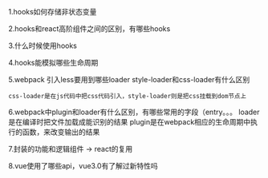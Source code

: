 1.hooks如何存储非状态变量

2.hooks和react高阶组件之间的区别，有哪些hooks

3.什么时候使用hooks

4.hooks能模拟哪些生命周期

5.webpack  引入less要用到哪些loader  style-loader和css-loader有什么区别

    css-loader是在js代码中把css代码引入，style-loader则是把css挂载到dom节点上

6.webpack中plugin和loader有什么区别，有哪些常用的字段（entry。。。
    loader是在编译时把文件加载成能识别的结果
    plugin是在webpack相应的生命周期中执行的函数，来改变输出的结果

7.封装的功能和逻辑组件  ->  react的复用

8.vue使用了哪些api，vue3.0有了解过新特性吗